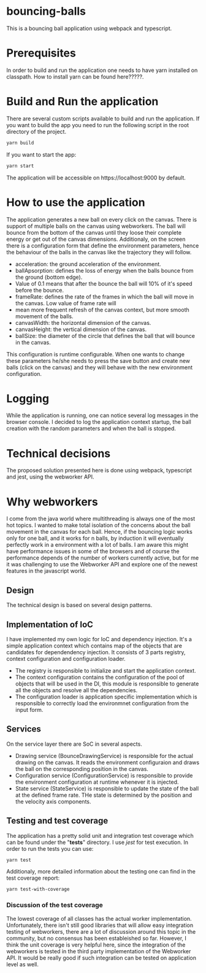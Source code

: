 # bouncing-balls

This is a bouncing ball application using webpack and typescript.

# Prerequisites

In order to build and run the application one needs to have yarn installed on classpath.
How to install yarn can be found here?????.

# Build and Run the application

There are several custom scripts available to build and run the application. If you want to build the app you need to run the following script in the root directory of the project.

```bash
yarn build
```
If you want to start the app:
```bash
yarn start
```
The application will be accessible on https://localhost:9000 by default.

# How to use the application

The application generates a new ball on every click on the canvas. There is support of multiple balls on the canvas using webworkers. The ball will bounce from the bottom of the canvas until they loose their complete energy or get out of the canvas dimensions.
Additionaly, on the screen there is a configuration form that define the environment parameters, hence the behaviour of the balls in the canvas like the trajectory they will follow.

 * acceleration: the ground acceleration of the environment.
 * ballApsorption: defines the loss of energy when the balls bounce from the ground (bottom edge). 
 *   Value of 0.1 means that after the bounce the ball will 10% of it's speed before the bounce.
 * frameRate: defines the rate of the frames in which the ball will move in the canvas. Low value of frame rate will
 *   mean more frequent refresh of the canvas context, but more smooth movement of the balls.
 * canvasWidth: the horizontal dimension of the canvas.
 * canvasHeight: the vertical dimension of the canvas.
 * ballSize: the diameter of the circle that defines the ball that will bounce in the canvas.

This configuration is runtime configurable.
When one wants to change these parameters he/she needs to press the save button and create new balls (click on the canvas) and they will behave with the new environment configuration.

# Logging

While the application is running, one can notice several log messages in the browser console.
I decided to log the application context startup, the ball creation with the random parameters and when the ball is stopped.

# Technical decisions

The proposed solution presented here is done using webpack, typescript and jest, using the webworker API.

# Why webworkers

I come from the java world where multithreading is always one of the most hot topics. I wanted to make total isolation of the concerns about the ball movement in the canvas for each ball. Hence, if the bouncing logic works only for one ball, and it works for n balls, by induction it will eventually perfectly work in a environment with a lot of balls.
I am aware this might have performance issues in some of the browsers and of course the performance depends of the number of workers currently active, but for me it was challenging to use the Webworker API and explore one of the newest features in the javascript world.

## Design

The technical design is based on several design patterns.

## Implementation of IoC

I have implemented my own logic for IoC and dependency injection. It's a simple application context which contains map of the objects that are candidates for dependendency injection. It consists of 3 parts registry, context configuration and configuration loader. 
* The registry is responsible to initialize and start the application context.
* The context configuration contains the configuration of the pool of objects that will be used in the DI, this module is responsible to generate all the objects and resolve all the dependencies.
* The configuration loader is application specific implementation which is responsible to correctly load the environmnet configuration from the input form.

## Services

On the service layer there are SoC in several aspects. 

* Drawing service (BounceDrawingService) is responsible for the actual drawing on the canvas. It reads the environment configuraion and draws the ball on the corresponding position in the canvas.
* Configuration service (ConfigurationService) is responsible to provide the environment configuration at runtime whenever it is injected.
* State service (StateService) is responsible to update the state of the ball at the defined frame rate. THe state is determined by the position and the velocity axis components. 

## Testing and test coverage

The application has a pretty solid unit and integration test coverage which can be found under the "__tests__" directory. I use *jest* for test execution.
In order to run the tests you can use:
```bash
yarn test
```
Additionaly, more detailed information about the testing one can find in the test coverage report:
```bash
yarn test-with-coverage
```
### Discussion of the test coverage

The lowest coverage of all classes has the actual worker implementation. Unfortunately, there isn't still good libraries that will allow easy integration testing of webworkers, there are a lot of discussion around this topic in the community, but no consensus has been estableished so far. 
However, I think the unit coverage is very helpful here, since the integration of the webworkers is tested in the third party implementation of the Webworker API. It would be really good if such integration can be tested on application level as well.

